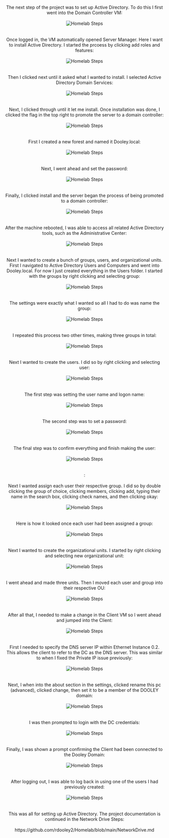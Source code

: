 <p align="center">
The next step of the project was to set up Active Directory. To do this I first went into the Domain Controller VM: <br/><br />
<img src="https://i.imgur.com/58rEzxr.png" alt="Homelab Steps">
<br />
<br />
<br />
Once logged in, the VM automatically opened Server Manager. Here I want to install Active Directory. I started the prcoess by clicking add roles and features: <br/><br />
<img src="https://i.imgur.com/VGNRKLW.png" alt="Homelab Steps">
<br />
<br />
<br />
Then I clicked next until it asked what I wanted to install. I selected Active Directory Domain Services: <br/><br />
<img src="https://i.imgur.com/ixR6S7W.png" alt="Homelab Steps">
<br />
<br />
<br />
Next, I clicked through until it let me install. Once installation was done, I clicked the flag in the top right to promote the server to a domain controller: <br/><br />
<img src="https://i.imgur.com/WzmNrB5.png" alt="Homelab Steps">
<br />
<br />
<br />
First I created a new forest and named it Dooley.local: <br/><br />
<img src="https://i.imgur.com/QvX6HXJ.png" alt="Homelab Steps">
<br />
<br />
<br />
Next, I went ahead and set the password: <br/><br />
<img src="https://i.imgur.com/XgjxMSi.png" alt="Homelab Steps">
<br />
<br />
<br />
Finally, I clicked install and the server began the process of being promoted to a domain controller: <br/><br />
<img src="https://i.imgur.com/xaXG76S.png" alt="Homelab Steps">
<br />
<br />
<br />
After the machine rebooted, I was able to access all related Active Directory tools, such as the Administrative Center: <br/><br />
<img src="https://i.imgur.com/7a1zrnC.png" alt="Homelab Steps">
<br />
<br />
<br />
Next I wanted to create a bunch of groups, users, and organizational units. First I navigated to Active Directory Users and Computers and went into Dooley.local. For now I just created everything in the Users folder. I started with the groups by right clicking and selecting group: <br/><br />
<img src="https://i.imgur.com/HkfOR0d.png" alt="Homelab Steps">
<br />
<br />
<br />
The settings were exactly what I wanted so all I had to do was name the group: <br/><br />
<img src="https://i.imgur.com/LCyWlNc.png" alt="Homelab Steps">
<br />
<br />
<br />
I repeated this process two other times, making three groups in total: <br/><br />
<img src="https://i.imgur.com/RGAG43f.png" alt="Homelab Steps">
<br />
<br />
<br />
Next I wanted to create the users. I did so by right clicking and selecting user: <br/><br />
<img src="https://i.imgur.com/b0FiPkY.png" alt="Homelab Steps">
<br />
<br />
<br />
The first step was setting the user name and logon name: <br/><br />
<img src="https://i.imgur.com/ZW0OBqa.png" alt="Homelab Steps">
<br />
<br />
<br />
The second step was to set a password: <br/><br />
<img src="https://i.imgur.com/ch2oRA7.png" alt="Homelab Steps">
<br />
<br />
<br />
The final step was to confirm everything and finish making the user: <br/><br />
<img src="https://i.imgur.com/zZ4itN4.png" alt="Homelab Steps">
<br />
<br />
<br />
: <br/><br />
Next I wanted assign each user their respective group. I did so by double clicking the group of choice, clicking members, clicking add, typing their name in the search box, clicking check names, and then clicking okay: <br/><br />
<img src="https://i.imgur.com/nFhHkxf.png" alt="Homelab Steps">
<br />
<br />
<br />
Here is how it looked once each user had been assigned a group: <br/><br />
<img src="https://i.imgur.com/IgJQaO5.png" alt="Homelab Steps">
<br />
<br />
<br />
Next I wanted to create the organizational units. I started by right clicking and selecting new organizational unit: <br/><br />
<img src="https://i.imgur.com/KSudUPy.png" alt="Homelab Steps">
<br />
<br />
<br />
I went ahead and made three units. Then I moved each user and group into their respective OU: <br/><br />
<img src="https://i.imgur.com/jTDvnvH.png" alt="Homelab Steps">
<br />
<br />
<br />
After all that, I needed to make a change in the Client VM so I went ahead and jumped into the Client: <br/><br />
<img src="https://i.imgur.com/s37qx1g.png" alt="Homelab Steps">
<br />
<br />
<br />
First I needed to specify the DNS server IP within Ethernet Instance 0.2. This allows the client to refer to the DC as the DNS server. This was similar to when I fixed the Private IP issue previously: <br/><br />
<img src="https://i.imgur.com/jMvT0nj.png" alt="Homelab Steps">
<br />
<br />
<br />
Next, I when into the about section in the settings, clicked rename this pc (advanced), clicked change, then set it to be a member of the DOOLEY domain: <br/><br />
<img src="https://i.imgur.com/GSp5ZC0.png" alt="Homelab Steps">
<br />
<br />
<br />
I was then prompted to login with the DC credentials: <br/><br />
<img src="https://i.imgur.com/MWKfXZQ.png" alt="Homelab Steps">
<br />
<br />
<br />
Finally, I was shown a prompt confirming the Client had been connected to the Dooley Domain: <br/><br />
<img src="https://i.imgur.com/eSxhYxa.png" alt="Homelab Steps">
<br />
<br />
<br />
After logging out, I was able to log back in using one of the users I had previously created: <br/><br />
<img src="https://i.imgur.com/coSpXxv.png" alt="Homelab Steps">
<br />
<br />
<br />
This was all for setting up Active Directory. The project documentation is continued in the Network Drive Steps: <br/><br />
https://github.com/rdooley2/Homelab/blob/main/NetworkDrive.md
